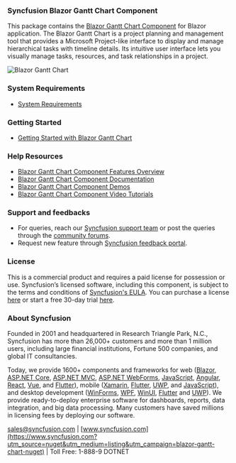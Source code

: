 ### Syncfusion Blazor Gantt Chart Component

This package contains the [Blazor Gantt Chart Component](https://www.syncfusion.com/blazor-components/blazor-gantt-chart?utm_source=nuget&utm_medium=listing&utm_campaign=blazor-gantt-chart-nuget) for Blazor application. The Blazor Gantt Chart is a project planning and management tool that provides a Microsoft Project-like interface to display and manage hierarchical tasks with timeline details. Its intuitive user interface lets you visually manage tasks, resources, and task relationships in a project.

![Blazor Gantt Chart](https://raw.githubusercontent.com/SyncfusionExamples/nuget-img/master/blazor/blazor-gantt-chart.png)

### System Requirements

* [System Requirements](https://blazor.syncfusion.com/documentation/system-requirements?utm_source=nuget&utm_medium=listing&utm_campaign=blazor-gantt-chart-nuget)

### Getting Started

* [Getting Started with Blazor Gantt Chart](https://blazor.syncfusion.com/documentation/gantt-chart/getting-started?utm_source=nuget&utm_medium=listing&utm_campaign=blazor-gantt-chart-nuget)

### Help Resources

* [Blazor Gantt Chart Component Features Overview](https://www.syncfusion.com/blazor-components/blazor-gantt-chart?utm_source=nuget&utm_medium=listing&utm_campaign=blazor-gantt-chart-nuget)
* [Blazor Gantt Chart Component Documentation](https://blazor.syncfusion.com/documentation/gantt-chart/getting-started?utm_source=nuget&utm_medium=listing&utm_campaign=blazor-gantt-chart-nuget)
* [Blazor Gantt Chart Component Demos](https://blazor.syncfusion.com/demos/gantt-chart/default-functionalities?utm_source=nuget&utm_medium=listing&utm_campaign=blazor-gantt-chart-nuget)
* [Blazor Gantt Chart Component Video Tutorials](https://www.syncfusion.com/tutorial-videos/blazor/gantt-chart?utm_source=nuget&utm_medium=listing&utm_campaign=blazor-gantt-chart-nuget)

### Support and feedbacks

* For queries, reach our [Syncfusion support team](https://www.syncfusion.com/support/directtrac/incidents/newincident?utm_source=nuget&utm_medium=listing&utm_campaign=blazor-gantt-chart-nuget) or post the queries through the [community forums](https://www.syncfusion.com/forums/blazor-components?utm_source=nuget&utm_medium=listing&utm_campaign=blazor-gantt-chart-nuget). 
* Request new feature through [Syncfusion feedback portal](https://www.syncfusion.com/feedback/blazor-components?utm_source=nuget&utm_medium=listing&utm_campaign=blazor-gantt-chart-nuget).

### License

This is a commercial product and requires a paid license for possession or use. Syncfusion’s licensed software, including this component, is subject to the terms and conditions of [Syncfusion's EULA](https://www.syncfusion.com/eula/es/?utm_source=nuget&utm_medium=listing&utm_campaign=blazor-gantt-chart-nuget). You can purchase a license [here](https://www.syncfusion.com/sales/products?utm_source=nuget&utm_medium=listing&utm_campaign=blazor-gantt-chart-nuget) or start a free 30-day trial [here](https://www.syncfusion.com/account/manage-trials/start-trials?utm_source=nuget&utm_medium=listing&utm_campaign=blazor-gantt-chart-nuget).

### About Syncfusion

Founded in 2001 and headquartered in Research Triangle Park, N.C., Syncfusion has more than 26,000+ customers and more than 1 million users, including large financial institutions, Fortune 500 companies, and global IT consultancies.
 
Today, we provide 1600+ components and frameworks for web ([Blazor](https://www.syncfusion.com/blazor-components?utm_source=nuget&utm_medium=listing&utm_campaign=blazor-gantt-chart-nuget), [ASP.NET Core](https://www.syncfusion.com/aspnet-core-ui-controls?utm_source=nuget&utm_medium=listing&utm_campaign=blazor-gantt-chart-nuget), [ASP.NET MVC](https://www.syncfusion.com/aspnet-mvc-ui-controls?utm_source=nuget&utm_medium=listing&utm_campaign=blazor-gantt-chart-nuget), [ASP.NET WebForms](https://www.syncfusion.com/jquery/aspnet-webforms-ui-controls?utm_source=nuget&utm_medium=listing&utm_campaign=blazor-gantt-chart-nuget), [JavaScript](https://www.syncfusion.com/javascript-ui-controls?utm_source=nuget&utm_medium=listing&utm_campaign=blazor-gantt-chart-nuget), [Angular](https://www.syncfusion.com/angular-ui-components?utm_source=nuget&utm_medium=listing&utm_campaign=blazor-gantt-chart-nuget), [React](https://www.syncfusion.com/react-ui-components?utm_source=nuget&utm_medium=listing&utm_campaign=blazor-gantt-chart-nuget), [Vue](https://www.syncfusion.com/vue-ui-components?utm_source=nuget&utm_medium=listing&utm_campaign=blazor-gantt-chart-nuget), and [Flutter](https://www.syncfusion.com/flutter-widgets?utm_source=nuget&utm_medium=listing&utm_campaign=blazor-gantt-chart-nuget)), mobile ([Xamarin](https://www.syncfusion.com/xamarin-ui-controls?utm_source=nuget&utm_medium=listing&utm_campaign=blazor-gantt-chart-nuget), [Flutter](https://www.syncfusion.com/flutter-widgets?utm_source=nuget&utm_medium=listing&utm_campaign=blazor-gantt-chart-nuget), [UWP](https://www.syncfusion.com/uwp-ui-controls?utm_source=nuget&utm_medium=listing&utm_campaign=blazor-gantt-chart-nuget), and [JavaScript](https://www.syncfusion.com/javascript-ui-controls?utm_source=nuget&utm_medium=listing&utm_campaign=blazor-gantt-chart-nuget)), and desktop development ([WinForms](https://www.syncfusion.com/winforms-ui-controls?utm_source=nuget&utm_medium=listing&utm_campaign=blazor-gantt-chart-nuget), [WPF](https://www.syncfusion.com/wpf-controls?utm_source=nuget&utm_medium=listing&utm_campaign=blazor-gantt-chart-nuget), [WinUI](https://www.syncfusion.com/winui-controls?utm_source=nuget&utm_medium=listing&utm_campaign=blazor-gantt-chart-nuget), [Flutter](https://www.syncfusion.com/flutter-widgets?utm_source=nuget&utm_medium=listing&utm_campaign=blazor-gantt-chart-nuget) and [UWP](https://www.syncfusion.com/uwp-ui-controls?utm_source=nuget&utm_medium=listing&utm_campaign=blazor-gantt-chart-nuget)). We provide ready-to-deploy enterprise software for dashboards, reports, data integration, and big data processing. Many customers have saved millions in licensing fees by deploying our software.

[sales@syncfusion.com](mailto:sales@syncfusion.com?Subject=Syncfusion%20Blazor%20-%20NuGet) | [www.syncfusion.com](https://www.syncfusion.com?utm_source=nuget&utm_medium=listing&utm_campaign=blazor-gantt-chart-nuget) | Toll Free: 1-888-9 DOTNET